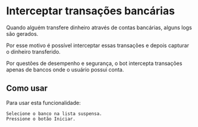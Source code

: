 # Interceptar transações bancárias

Quando alguém transfere dinheiro através de contas bancárias, alguns logs são gerados.

Por esse motivo é possível interceptar essas transações e depois capturar o dinheiro transferido.

Por questões de desempenho e segurança, o bot intercepta transações apenas de bancos onde o usuário possui conta.

## Como usar
Para usar esta funcionalidade:

    Selecione o banco na lista suspensa.
    Pressione o botão Iniciar.